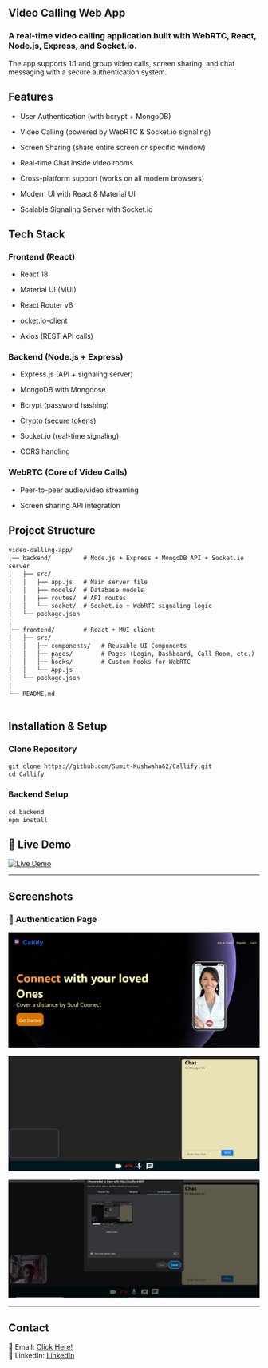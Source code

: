 ## Video Calling Web App

### A real-time video calling application built with WebRTC, React, Node.js, Express, and Socket.io.
The app supports 1:1 and group video calls, screen sharing, and chat messaging with a secure authentication system.

## Features

- User Authentication (with bcrypt + MongoDB)

- Video Calling (powered by WebRTC & Socket.io signaling)

- Screen Sharing (share entire screen or specific window)

- Real-time Chat inside video rooms

- Cross-platform support (works on all modern browsers)

- Modern UI with React & Material UI

- Scalable Signaling Server with Socket.io

## Tech Stack
### Frontend (React)

- React 18

- Material UI (MUI)

- React Router v6

- ocket.io-client

- Axios (REST API calls)

### Backend (Node.js + Express)

- Express.js (API + signaling server)

- MongoDB with Mongoose

- Bcrypt (password hashing)

- Crypto (secure tokens)

- Socket.io (real-time signaling)

- CORS handling

### WebRTC (Core of Video Calls)

- Peer-to-peer audio/video streaming

- Screen sharing API integration

## Project Structure
```
video-calling-app/
│── backend/         # Node.js + Express + MongoDB API + Socket.io server
│   ├── src/
│   │   ├── app.js   # Main server file
│   │   ├── models/  # Database models
│   │   ├── routes/  # API routes
│   │   └── socket/  # Socket.io + WebRTC signaling logic
│   └── package.json
│
│── frontend/        # React + MUI client
│   ├── src/
│   │   ├── components/   # Reusable UI Components
│   │   ├── pages/        # Pages (Login, Dashboard, Call Room, etc.)
│   │   ├── hooks/        # Custom hooks for WebRTC
│   │   └── App.js
│   └── package.json
│
└── README.md


```

## Installation & Setup
### Clone Repository

```
git clone https://github.com/Sumit-Kushwaha62/Callify.git
cd Callify
```


### Backend Setup

```
cd backend
npm install
```


## 🔗 Live Demo  
[![Live Demo](https://img.shields.io/badge/Live%20View-Click%20Here-brightgreen?style=for-the-badge)](https://soul-connect.onrender.com)  

---

## Screenshots  

### 🔑 Authentication Page  
![SCREENSHOTS](https://github.com/Sumit-Kushwaha62/Callify/blob/main/frontend/public/Screenshot1.png?raw=true)<br>

![SCREENSHOTS](https://github.com/Sumit-Kushwaha62/Callify/blob/main/frontend/public/Screenshot3.png?raw=true)<br>

![SCREENSHOTS](https://github.com/Sumit-Kushwaha62/Callify/blob/main/frontend/public/Screenshot2.png?raw=true)  



---

## Contact  
📧 Email: [Click Here!](sumitkushwaha99375@gmail.com)  
💼 LinkedIn: [LinkedIn](https://www.linkedin.com/in/sumit-kushwaha-83b608357/)  
 